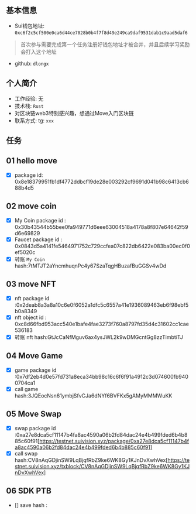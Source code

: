 ## 基本信息
- Sui钱包地址: `0xc6f2c5cf500e0ca6d44ce7028b0b4f7f8d49e249ca9daf9531dab1c9aad5daf6`
> 首次参与需要完成第一个任务注册好钱包地址才被合并，并且后续学习奖励会打入这个地址
- github: `dlongx`

## 个人简介
- 工作经验: 无
- 技术栈: `Rust` 
- 对区块链web3特别感兴趣，想通过Move入门区块链
- 联系方式: tg: `xxx` 

## 任务

##   01 hello move  
- [x] package id: 0x8e18379951fb1df4772ddbcf19de28e003292cf9691d041b98c6413cb688b4d5

##   02 move coin
- [x] My Coin package id : 0x30b43544b55bee0fa949771d6eee63004518a4178a8f807e64642f59d6e69829
- [x] Faucet package id : 0x0843d5a4141fe5464971752c729ccfea07c822db6422e083ba00ec0f0ef5020c
- [x] 转账 `My Coin` hash:7tMTJT2aYncmhuqnPc4y67SzaTqgHBuzafBuGGSv4wDd

##   03 move NFT
- [x] nft package id :0x2deab8a3a8a10c6e0f6052a1dfc5c6557a41e1936089463eb6f98ebf5b0a8349
- [x] nft object id : 0xc8d66fbd953acc540e1bafe4fae3273f760a8797fd35d4c31602cc1cae536183
- [x] 转账 nft  hash:GtJcCaNfMguv6ax4ysJWL2k9wDMGcntGg8zzTimbtiTJ

##   04 Move Game
- [x] game package id :0x7df2eb4d0e57fd731a8eca34bb98c16c6f6f91a4912c3d074600fb9400704ca1
- [x] call game hash:3JQEocNsn61ymbjSfvCJa6dNYf6BVFKx5gAMyMMMWuKK

##   05 Move Swap
- [x] swap package id :0xa27e8dca5cf11147b4fa8ac4590a06b2fd84dac24e4b499fded6b4b885c60f91[https://testnet.suivision.xyz/package/0xa27e8dca5cf11147b4fa8ac4590a06b2fd84dac24e4b499fded6b4b885c60f91]
- [x] call swap hash:CV8nAqGDjinSW9LqBjqfRbZ9ke6WK8Gy1KJnDvXwhVex[https://testnet.suivision.xyz/txblock/CV8nAqGDjinSW9LqBjqfRbZ9ke6WK8Gy1KJnDvXwhVex]

##   06 SDK PTB
- [] save hash :
